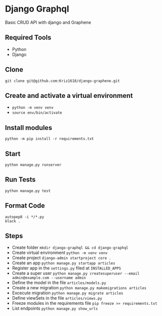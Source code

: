 # Django Graphql
Basic CRUD API with django and Graphene

## Required Tools
* Python
*  Django

## Clone
```
git clone git@github.com:Kriz1618/django-graphene.git
```

## Create and activate a virtual environment
* `python -m venv venv`
* `source env/bin/activate`

## Install modules
```
python -m pip install -r requirements.txt
```

## Start 
```
python manage.py runserver
```

## Run Tests
```
python manage.py test
```

## Format Code
```
autopep8 -i */*.py
black .
```

## Steps
* Create folder `mkdir django-graphql && cd django-graphql`
* Create virtual environment `python -m venv venv`
* Create project `django-admin startproject core .`
* Create an app `python manage.py startapp articles`
* Register app in the `settings.py` filed at `INSTALLED_APPS`
* Create a super user `python manage.py createsuperuser --email admin@example.com --username admin`
* Define the model in the file `articles/models.py`
* Create a new migration `python manage.py makemigrations articles`
* Excecute migration `python manage.py migrate articles`
* Define viewSets in the file `articles/views.py`
* Freeze modules in the requirements file `pip freeze >> requirements.txt`
* List endpoints `python manage.py show_urls`
